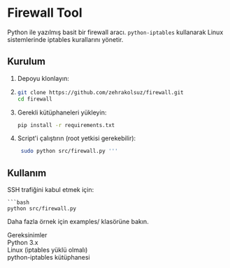 # Firewall Tool
Python ile yazılmış basit bir firewall aracı. `python-iptables` kullanarak Linux sistemlerinde iptables kurallarını yönetir.

## Kurulum
1. Depoyu klonlayın:
2. 
   ```bash
   git clone https://github.com/zehrakolsuz/firewall.git
   cd firewall

  2. Gerekli kütüphaneleri yükleyin:
      ```bash
      pip install -r requirements.txt

 3. Script'i çalıştırın (root yetkisi gerekebilir):
 
     ```bash
      sudo python src/firewall.py '''

## Kullanım
SSH trafiğini kabul etmek için:

    ```bash
    python src/firewall.py

Daha fazla örnek için examples/ klasörüne bakın.

Gereksinimler <br>
Python 3.x <br>
Linux (iptables yüklü olmalı) <br>
python-iptables kütüphanesi  <br>



